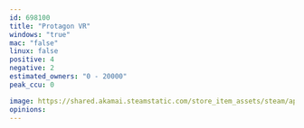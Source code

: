 ```yaml
---
id: 698100
title: "Protagon VR"
windows: "true"
mac: "false"
linux: false
positive: 4
negative: 2
estimated_owners: "0 - 20000"
peak_ccu: 0

image: https://shared.akamai.steamstatic.com/store_item_assets/steam/apps/698100/header.jpg?t=1575851959
opinions:
---
```

